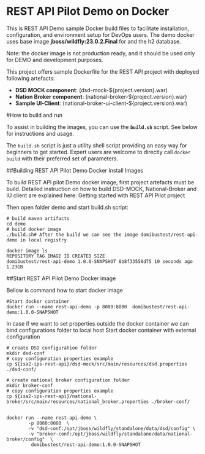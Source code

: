 # REST API Pilot Demo on Docker
This is REST API Demo sample Docker build files to facilitate installation, configuration, and environment setup for DevOps users. The demo docker uses base image **jboss/wildfly:23.0.2.Final** for and the h2 database.

Note: the docker image is not production ready, and it should be used only for DEMO and development purposes.

This project offers sample Dockerfile for the REST API project with deployed following artefacts:

 - **DSD MOCK component**: (dsd-mock-${project.version}.war)
 - **Nation Broker component**: (national-broker-${project.version}.war)
 - **Sample UI-Client**: (national-broker-ui-client-${project.version}.war)

#How to build and run

To assist in building the images, you can use the **`build.sh`** script. See below for instructions and usage.

The `build.sh` script is just a utility shell script providing an easy way for beginners to get started. Expert users are welcome to directly call `docker build` with their preferred set of parameters.

##Building REST API Pilot Demo Docker Install Images

To build REST API pilot Demo docker image, first project artefacts must be build. Detailed instruction on how to build DSD-MOCK, National-Broker and IU client are explained  here: Getting started with REST API Pilot project

Then open folder demo and start build.sh script:

    # build maven artifacts
    cd demo
    # build docker image
    ./build.sh# After the build we can see the image domibustest/rest-api-demo in local registry
    
    docker image ls    
    REPOSITORY TAG IMAGE ID CREATED SIZE
    domibustest/rest-api-demo 1.0.0-SNAPSHOT 8b8f33550d75 10 seconds ago 1.23GB

##Start REST API Pilot Demo Docker image

Bellow is command how to start docker image

    #Start docker container
    docker run --name rest-api-demo -p 8080:8080  domibustest/rest-api-demo:1.0.0-SNAPSHOT


In case if we want to set properties outside the docker container we can bind configurations folder to local host
Start docker container with external configuration
    
    # create DSD configuration folder
    mkdir dsd-conf
    # copy configuration properties example
    cp ${isa2-ips-rest-api}/dsd-mock/src/main/resources/dsd.properties ./dsd-conf/
 
    # create national broker configuration folder
    mkdir broker-conf
    # copy configuration properties example
    cp ${isa2-ips-rest-api}/national-broker/src/main/resources/national_broker.properties ./broker-conf/
 
 
    docker run --name rest-api-demo \
            -p 8080:8080  \
            -v "dsd-conf:/opt/jboss/wildfly/standalone/data/dsd/config" \
            -v "broker-conf:/opt/jboss/wildfly/standalone/data/national-broker/config"  \
             domibustest/rest-api-demo:1.0.0-SNAPSHOT
